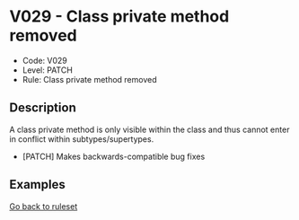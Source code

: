 # V029 - Class private method removed

* Code: V029
* Level: PATCH
* Rule: Class private method removed

## Description

A class private method is only visible within the class and thus cannot enter in conflict within subtypes/supertypes.

* [PATCH] Makes backwards-compatible bug fixes

## Examples

[Go back to ruleset](../README.md)